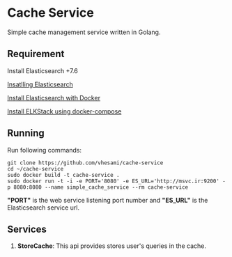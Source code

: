 # Cache Service

Simple cache management service written in Golang.

## Requirement
Install Elasticsearch +7.6 <p/>
[Insatlling Elasticsearch](https://www.elastic.co/guide/en/elasticsearch/reference/current/install-elasticsearch.html)<p/>
[Install Elasticsearch with Docker](https://www.elastic.co/guide/en/elasticsearch/reference/current/docker.html)<p/>
[Install ELKStack using docker-compose](https://github.com/deviantony/docker-elk)
## Running
Run following commands:
````
git clone https://github.com/vhesami/cache-service
cd ~/cache-service
sudo docker build -t cache-service .
sudo docker run -t -i -e PORT='8080' -e ES_URL='http://msvc.ir:9200' -p 8080:8080 --name simple_cache_service --rm cache-service
````
**"PORT"** is the web service listening port number and **"ES_URL"** is the Elasticsearch service url.
## Services
1. **StoreCache**: This api provides stores user's queries in the cache.
````

````